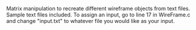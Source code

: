 Matrix manipulation to recreate different wireframe objects from text files. Sample text files included. To assign an input, go to line 17 in WireFrame.c and change "input.txt" to whatever file you would like as your input.